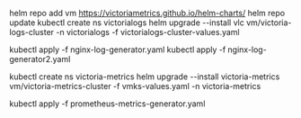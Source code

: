 helm repo add vm https://victoriametrics.github.io/helm-charts/
helm repo update
kubectl create ns victorialogs
helm upgrade --install vlc vm/victoria-logs-cluster -n victorialogs -f victorialogs-cluster-values.yaml

kubectl apply -f nginx-log-generator.yaml
kubectl apply -f nginx-log-generator2.yaml

kubectl create ns victoria-metrics
helm upgrade --install victoria-metrics vm/victoria-metrics-cluster -f vmks-values.yaml -n victoria-metrics

kubectl apply -f prometheus-metrics-generator.yaml